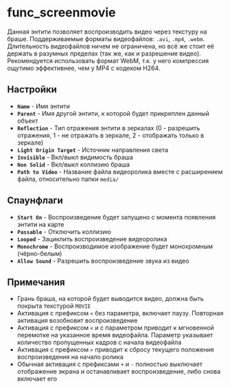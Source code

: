 ﻿# func_screenmovie

Данная энтити позволяет воспроизводить видео через текстуру на браше. Поддерживаемые форматы видеофайлов: `.avi`, `.mp4`, `.webm`. Длительность видеофайлов ничем не ограничена, но всё же стоит её держать в разумных пределах (так же, как и разрешение видео). Рекомендуется использовать формат WebM, т.к. у него компрессия ощутимо эффективнее, чем у MP4 с кодеком H264.

## Настройки

- **`Name`** - Имя энтити
- **`Parent`** - Имя другой энтити, к которой будет прикреплен данный объект
- **`Reflection`** - Тип отражения энтити в зеркалах (0 - разрешить отражения, 1 - не отражать в зеркале, 2 - отображать только в зеркале)
- **`Light Origin Target`** - Источник направления света
- **`Invisible`** - Вкл/выкл видимость браша
- **`Non Solid`** - Вкл/выкл коллизию браша
- **`Path to Video`** - Название файла видеоролика вместе с расширением файла, относительно папки `media/`

## Спаунфлаги

- **`Start On`** - Воспроизведение будет запущено с момента появления энтити на карте
- **`Passable`** - Отключить коллизию
- **`Looped`** - Зациклить воспроизведение видеоролика
- **`Monochrome`** - Воспроизводимое изображение будет монохромным (чёрно-белым)
- **`Allow Sound`** - Разрешить воспроизведение звука из видео

## Примечания

- Грань браша, на которой будет выводится видео, должна быть покрыта текстурой `MOVIE`
- Активация с префиксом `<` без параметра, включает паузу. Повторная активация возобновит воспроизведение
- Активация с префиксом `<` и с параметром приводит к мгновенной перемотке на указанное время видеофайла. Параметр указывает количество пропущенных кадров с начала видеофайла
- Активация с префиксом `>` приводит к сбросу текущего положения воспроизведения на начало ролика
- Обычная активация с префиксами `+` и `-` полностью выключает отображение экрана и останавливает воспроизведение, либо снова включает его
